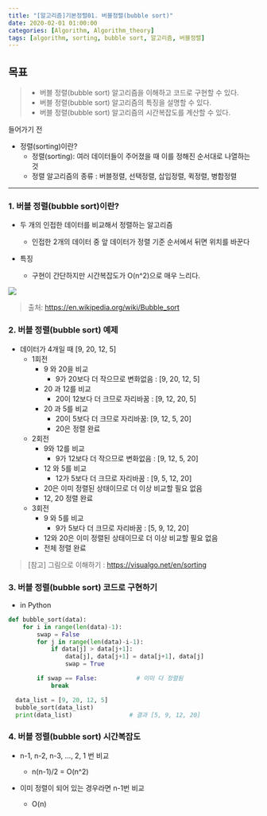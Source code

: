 ```yaml
---
title: "[알고리즘]기본정렬01. 버블정렬(bubble sort)"
date: 2020-02-01 01:00:00
categories: [Algorithm, Algorithm_theory]
tags: [algorithm, sorting, bubble sort, 알고리즘, 버블정렬]
---
```

## 목표
> * 버블 정렬(bubble sort) 알고리즘을 이해하고 코드로 구현할 수 있다.   
> * 버블 정렬(bubble sort) 알고리즘의 특징을 설명할 수 있다.   
> * 버블 정렬(bubble sort) 알고리즘의 시간복잡도를 계산할 수 있다.

들어가기 전

* 정렬(sorting)이란?
  - 정렬(sorting): 여러 데이터들이 주어졌을 때 이를 정해진 순서대로 나열하는 것
  - 정렬 알고리즘의 종류 : 버블정렬, 선택정렬, 삽입정렬, 퀵정렬, 병합정렬   

------------------------------------------------------

### 1. 버블 정렬(bubble sort)이란?
* 두 개의 인접한 데이터를 비교해서 정렬하는 알고리즘
  - 인접한 2개의 데이터 중 앞 데이터가 정렬 기준 순서에서 뒤면 위치를 바꾼다

* 특징
  - 구현이 간단하지만 시간복잡도가 O(n^2)으로 매우 느리다.

![](https://upload.wikimedia.org/wikipedia/commons/c/c8/Bubble-sort-example-300px.gif)


> 출처: <https://en.wikipedia.org/wiki/Bubble_sort>

### 2. 버블 정렬(bubble sort) 예제
* 데이터가 4개일 때 [9, 20, 12, 5]
  - 1회전
    + 9 와 20을 비교
      + 9가 20보다 더 작으므로 변화없음 : [9, 20, 12, 5]
    + 20 과 12를 비교
      + 20이 12보다 더 크므로 자리바꿈 : [9, 12, 20, 5]
    + 20 과 5를 비교
      + 20이 5보다 더 크므로 자리바꿈: [9, 12, 5, 20]
      + 20은 정렬 완료
  - 2회전
    + 9와 12를 비교
      + 9가 12보다 더 작으므로 변화없음 : [9, 12, 5, 20]
    + 12 와 5를 비교
      + 12가 5보다 더 크므로 자리바꿈 : [9, 5, 12, 20]
    + 20은 이미 정렬된 상태이므로 더 이상 비교할 필요 없음
    + 12, 20 정렬 완료
  - 3회전
    + 9 와 5를 비교
      + 9가 5보다 더 크므로 자리바꿈 : [5, 9, 12, 20]
    + 12와 20은 이미 정렬된 상태이므로 더 이상 비교할 필요 없음
    + 전체 정렬 완료

> [참고] 그림으로 이해하기 : <https://visualgo.net/en/sorting>

### 3. 버블 정렬(bubble sort) 코드로 구현하기

* in Python
```python
def bubble_sort(data):
    for i in range(len(data)-1):
        swap = False
        for j in range(len(data)-i-1):
            if data[j] > data[j+1]:
                data[j], data[j+1] = data[j+1], data[j]
                swap = True

        if swap == False:           # 이미 다 정렬됨
            break

  data_list = [9, 20, 12, 5]
  bubble_sort(data_list)
  print(data_list)                # 결과 [5, 9, 12, 20]
```

### 4. 버블 정렬(bubble sort) 시간복잡도

* n-1, n-2, n-3, ..., 2, 1 번 비교
  - n(n-1)/2 = O(n^2)

* 이미 정렬이 되어 있는 경우라면 n-1번 비교
  - O(n)
